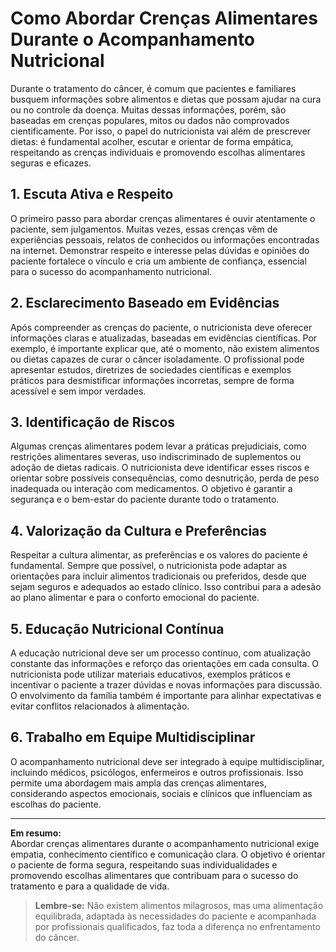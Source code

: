 
# Como Abordar Crenças Alimentares Durante o Acompanhamento Nutricional

Durante o tratamento do câncer, é comum que pacientes e familiares busquem informações sobre alimentos e dietas que possam ajudar na cura ou no controle da doença. Muitas dessas informações, porém, são baseadas em crenças populares, mitos ou dados não comprovados cientificamente. Por isso, o papel do nutricionista vai além de prescrever dietas: é fundamental acolher, escutar e orientar de forma empática, respeitando as crenças individuais e promovendo escolhas alimentares seguras e eficazes.

## 1. Escuta Ativa e Respeito

O primeiro passo para abordar crenças alimentares é ouvir atentamente o paciente, sem julgamentos. Muitas vezes, essas crenças vêm de experiências pessoais, relatos de conhecidos ou informações encontradas na internet. Demonstrar respeito e interesse pelas dúvidas e opiniões do paciente fortalece o vínculo e cria um ambiente de confiança, essencial para o sucesso do acompanhamento nutricional.

## 2. Esclarecimento Baseado em Evidências

Após compreender as crenças do paciente, o nutricionista deve oferecer informações claras e atualizadas, baseadas em evidências científicas. Por exemplo, é importante explicar que, até o momento, não existem alimentos ou dietas capazes de curar o câncer isoladamente. O profissional pode apresentar estudos, diretrizes de sociedades científicas e exemplos práticos para desmistificar informações incorretas, sempre de forma acessível e sem impor verdades.

## 3. Identificação de Riscos

Algumas crenças alimentares podem levar a práticas prejudiciais, como restrições alimentares severas, uso indiscriminado de suplementos ou adoção de dietas radicais. O nutricionista deve identificar esses riscos e orientar sobre possíveis consequências, como desnutrição, perda de peso inadequada ou interação com medicamentos. O objetivo é garantir a segurança e o bem-estar do paciente durante todo o tratamento.

## 4. Valorização da Cultura e Preferências

Respeitar a cultura alimentar, as preferências e os valores do paciente é fundamental. Sempre que possível, o nutricionista pode adaptar as orientações para incluir alimentos tradicionais ou preferidos, desde que sejam seguros e adequados ao estado clínico. Isso contribui para a adesão ao plano alimentar e para o conforto emocional do paciente.

## 5. Educação Nutricional Contínua

A educação nutricional deve ser um processo contínuo, com atualização constante das informações e reforço das orientações em cada consulta. O nutricionista pode utilizar materiais educativos, exemplos práticos e incentivar o paciente a trazer dúvidas e novas informações para discussão. O envolvimento da família também é importante para alinhar expectativas e evitar conflitos relacionados à alimentação.

## 6. Trabalho em Equipe Multidisciplinar

O acompanhamento nutricional deve ser integrado à equipe multidisciplinar, incluindo médicos, psicólogos, enfermeiros e outros profissionais. Isso permite uma abordagem mais ampla das crenças alimentares, considerando aspectos emocionais, sociais e clínicos que influenciam as escolhas do paciente.

---

**Em resumo:**  
Abordar crenças alimentares durante o acompanhamento nutricional exige empatia, conhecimento científico e comunicação clara. O objetivo é orientar o paciente de forma segura, respeitando suas individualidades e promovendo escolhas alimentares que contribuam para o sucesso do tratamento e para a qualidade de vida.

> **Lembre-se:** Não existem alimentos milagrosos, mas uma alimentação equilibrada, adaptada às necessidades do paciente e acompanhada por profissionais qualificados, faz toda a diferença no enfrentamento do câncer.
```
